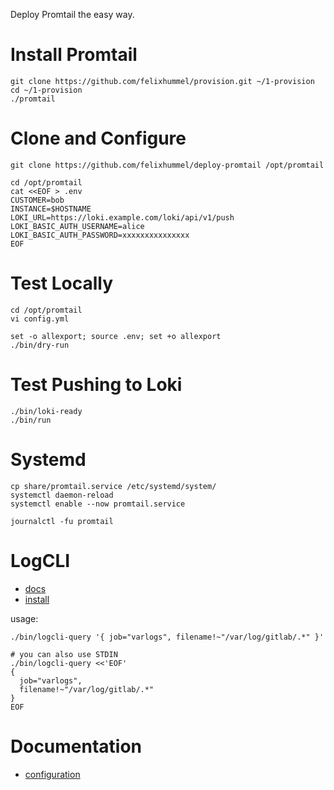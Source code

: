 Deploy Promtail the easy way.


# Install Promtail
```
git clone https://github.com/felixhummel/provision.git ~/1-provision
cd ~/1-provision
./promtail
```


# Clone and Configure
```
git clone https://github.com/felixhummel/deploy-promtail /opt/promtail

cd /opt/promtail
cat <<EOF > .env
CUSTOMER=bob
INSTANCE=$HOSTNAME
LOKI_URL=https://loki.example.com/loki/api/v1/push
LOKI_BASIC_AUTH_USERNAME=alice
LOKI_BASIC_AUTH_PASSWORD=xxxxxxxxxxxxxxx
EOF
```


# Test Locally
```
cd /opt/promtail
vi config.yml

set -o allexport; source .env; set +o allexport
./bin/dry-run
```


# Test Pushing to Loki
```
./bin/loki-ready
./bin/run
```


# Systemd
```
cp share/promtail.service /etc/systemd/system/
systemctl daemon-reload
systemctl enable --now promtail.service

journalctl -fu promtail
```


# LogCLI
- [docs](https://grafana.com/docs/loki/latest/tools/logcli/)
- [install](https://github.com/felixhummel/provision/blob/main/logcli)

usage:
```
./bin/logcli-query '{ job="varlogs", filename!~"/var/log/gitlab/.*" }'

# you can also use STDIN
./bin/logcli-query <<'EOF'
{
  job="varlogs",
  filename!~"/var/log/gitlab/.*"
}
EOF
```


# Documentation
- [configuration](https://grafana.com/docs/loki/latest/clients/promtail/configuration/)
